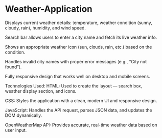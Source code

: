 # Weather-Application
Displays current weather details: temperature, weather condition (sunny, cloudy, rain), humidity, and wind speed.

Search bar allows users to enter a city name and fetch its live weather info.

Shows an appropriate weather icon (sun, clouds, rain, etc.) based on the condition.

Handles invalid city names with proper error messages (e.g., “City not found”).

Fully responsive design that works well on desktop and mobile screens.


Technologies Used:
HTML: Used to create the layout — search box, weather display section, and icons.

CSS: Styles the application with a clean, modern UI and responsive design.

JavaScript: Handles the API request, parses JSON data, and updates the DOM dynamically.

OpenWeatherMap API: Provides accurate, real-time weather data based on user input.

